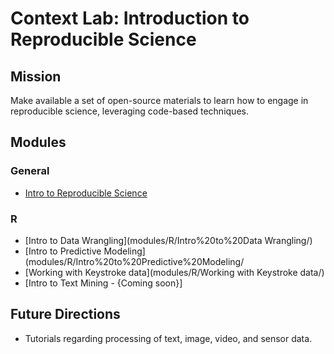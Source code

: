 # Context Lab: Introduction to Reproducible Science

## Mission
Make available a set of open-source materials to learn how to engage in reproducible science, leveraging code-based techniques.

## Modules

### General
- [Intro to Reproducible Science](modules/general/Intro%20to%20Reproducible%20Science/)

### R
- [Intro to Data Wrangling](modules/R/Intro%20to%20Data Wrangling/)
- [Intro to Predictive Modeling](modules/R/Intro%20to%20Predictive%20Modeling/
- [Working with Keystroke data](modules/R/Working with Keystroke data/)
- [Intro to Text Mining - {Coming soon}]

## Future Directions
- Tutorials regarding processing of text, image, video, and sensor data.